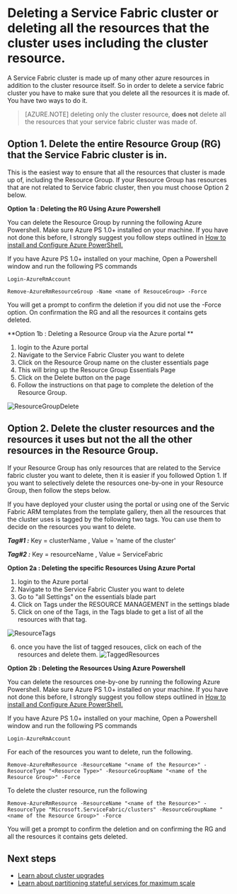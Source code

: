 <properties
   pageTitle="Deleting a Service Fabric cluster | Microsoft Azure"
   description="Deleting a Service Fabric cluster or deleting all the resources that the cluster uses including the cluster resource"
   services="service-fabric"
   documentationCenter=".net"
   authors="ChackDan"
   manager="timlt"
   editor=""/>

<tags
   ms.service="service-fabric"
   ms.devlang="dotnet"
   ms.topic="article"
   ms.tgt_pltfrm="na"
   ms.workload="na"
   ms.date="04/29/2016"
   ms.author="chackdan"/>

# Deleting a Service Fabric cluster or deleting all the resources that the cluster uses including the cluster resource.

A Service Fabric cluster is made up of many other azure resources in addition to the cluster resource itself. So in order to delete a service fabric cluster you have to make sure that you delete all the resources it is made of. You have two ways to do it.

>[AZURE.NOTE] deleting only the cluster resource, **does not** delete all the resources that your service fabric cluster was made of. 

## Option 1. Delete the entire Resource Group (RG) that the Service Fabric cluster is in.

This is the easiest way to ensure that all the resources that cluster is made up of, including the Resource Group. If your Resource Group has resources that are not related to Service fabric cluster, then you must choose Option 2 below.

**Option 1a : Deleting the RG Using Azure Powershell** 

You can delete the Resource Group by running the following Azure Powershell. Make sure  Azure PS 1.0+ installed on your machine. If you have not done this before, I strongly suggest you follow steps outlined in [How to install and Configure Azure PowerShell.](https://azure.microsoft.com/documentation/articles/powershell-install-configure/)

If you have Azure PS 1.0+ installed on your machine, Open a Powershell window and run the following PS commands

```
Login-AzureRmAccount
```

```
Remove-AzureRmResourceGroup -Name <name of ResouceGroup> -Force
```

You will get a prompt to confirm the deletion if you did not use the -Force option. On confirmation the RG and all the resources it contains gets deleted.

**Option 1b : Deleting a Resource Group via the Azure portal ** 

1. login to the Azure portal
2. Navigate to the Service Fabric Cluster you want to delete
3. Click on the Resource Group name on the cluster essentials page
4. This will bring up the Resource Group Essentials Page
5. Click on the Delete button on the page
6. Follow the instructions on that page to complete the deletion of the Resource Group. 

![ResourceGroupDelete][ResourceGroupDelete]


## Option 2. Delete the cluster resources and the resources it uses but not the all the other resources in the Resource Group.

If your Resource Group has only resources that are related to the Service fabric cluster you want to delete, then it is easier if you followed Option 1. If you want to selectively delete the resources one-by-one in your Resource Group, then follow the steps below.

If you have deployed your cluster using the portal or using one of the Servic Fabric ARM templates from the template gallery, then all the resources that the cluster uses is tagged by the following two tags. You can use them to decide on the resources you want to delete.


***Tag#1 :*** Key = clusterName , Value = 'name of the cluster'

***Tag#2 :*** Key = resourceName , Value = ServiceFabric
   
**Option 2a : Deleting the specific Resources Using Azure Portal** 

1. login to the Azure portal
2. Navigate to the Service Fabric Cluster you want to delete
3. Go to "all Settings" on the essentials blade part
4. Click on Tags under the RESOURCE MANAGEMENT in the settings blade
5. Click on one of the Tags, in the Tags blade to get a list of all the resources with that tag.

![ResourceTags][ResourceTags]

6. once you have the list of tagged resouces, click on each of the resources and delete them.
![TaggedResources][TaggedResources]

**Option 2b : Deleting the Resources Using Azure Powershell** 

You can delete the resources one-by-one by running the following Azure Powershell. Make sure  Azure PS 1.0+ installed on your machine. If you have not done this before, I strongly suggest you follow steps outlined in [How to install and Configure Azure PowerShell.](https://azure.microsoft.com/documentation/articles/powershell-install-configure/)

If you have Azure PS 1.0+ installed on your machine, Open a Powershell window and run the following PS commands

```
Login-AzureRmAccount
```
For each of the resources you want to delete, run the following.

```
Remove-AzureRmResource -ResourceName "<name of the Resource>" -ResourceType "<Resource Type>" -ResourceGroupName "<name of the Resource Group>" -Force
```

To delete the cluster resource, run the following

```
Remove-AzureRmResource -ResourceName "<name of the Resource>" -ResourceType "Microsoft.ServiceFabric/clusters" -ResourceGroupName "<name of the Resource Group>" -Force
````


You will get a prompt to confirm the deletion and on confirming the RG and all the resources it contains gets deleted.


## Next steps

- [Learn about cluster upgrades](service-fabric-cluster-upgrade.md)
- [Learn about partitioning stateful services for maximum scale](service-fabric-concepts-partitioning.md)


<!--Image references-->
[ResourceGroupDelete]: ./media/service-fabric-cluster-delete/ResourceGroupDelete.png
[ResourceTags]: ./media/service-fabric-cluster-delete/ResourceTags.png
[TaggedResources]: ./media/service-fabric-cluster-delete/TaggedResources.png

